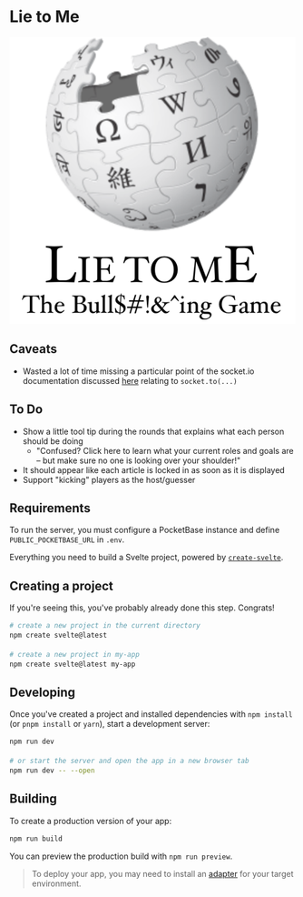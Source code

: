 # Lie to Me

![](static/logo.png)

## Caveats

- Wasted a lot of time missing a particular point of the socket.io documentation discussed [here](https://stackoverflow.com/a/45951980) relating to `socket.to(...)`

## To Do

- Show a little tool tip during the rounds that explains what each person should be doing
  - "Confused? Click here to learn what your current roles and goals are – but make sure no one is looking over your shoulder!"
- It should appear like each article is locked in as soon as it is displayed
- Support "kicking" players as the host/guesser

## Requirements

To run the server, you must configure a PocketBase instance and define `PUBLIC_POCKETBASE_URL` in `.env`.

Everything you need to build a Svelte project, powered by [`create-svelte`](https://github.com/sveltejs/kit/tree/master/packages/create-svelte).

## Creating a project

If you're seeing this, you've probably already done this step. Congrats!

```bash
# create a new project in the current directory
npm create svelte@latest

# create a new project in my-app
npm create svelte@latest my-app
```

## Developing

Once you've created a project and installed dependencies with `npm install` (or `pnpm install` or `yarn`), start a development server:

```bash
npm run dev

# or start the server and open the app in a new browser tab
npm run dev -- --open
```

## Building

To create a production version of your app:

```bash
npm run build
```

You can preview the production build with `npm run preview`.

> To deploy your app, you may need to install an [adapter](https://kit.svelte.dev/docs/adapters) for your target environment.
